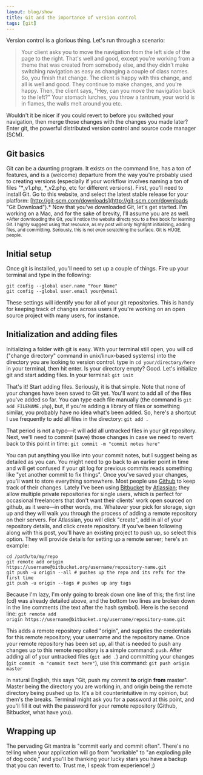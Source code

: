 ```yaml
---
layout: blog/show
title: Git and the importance of version control
tags: [git]
---
```


Version control is a glorious thing. Let's run through a scenario:

> Your client asks you to move the navigation from the left side of the page to the right. That's well and good, except you're working from a theme that was created from somebody else, and they didn't make switching navigation as easy as changing a couple of class names. So, you finish that change. The client is happy with this change, and all is well and good. They continue to make changes, and you're happy. Then, the client says, "Hey, can you move the navigation back to the left?" Your stomach lurches, you throw a tantrum, your world is in flames, the walls melt around you etc.

 Wouldn't it be nicer if you could revert to before you switched your navigation, then merge those changes with the changes you made later? Enter git, the powerful distributed version control and source code manager (SCM).

## Git basics

Git can be a daunting program. It exists on the command line, has a ton of features, and is a (welcome) departure from the way you're probably used to creating versions (especially if your workflow involves naming a ton of files "\*\_v1.php, \*\_v2.php, etc for different versions). First, you'll need to install Git. Go to this website, and select the latest stable release for your platform: [http://git-scm.com/downloads](http://git-scm.com/downloads "Git Download").\* Now that you've downloaded Git, let's get started. I'm working on a Mac, and for the sake of brevity, I'll assume you are as well. <small>*After downloading the Git, you'll notice the website directs you to a free book for learning Git. I highly suggest using that resource, as my post will only highlight initializing, adding files, and committing. Seriously, this is not even scratching the surface. Git is HUGE, people.</small>

## Initial setup

Once git is installed, you'll need to set up a couple of things. Fire up your terminal and type in the following:

~~~
git config --global user.name "Your Name"
git config --global user.email your@email
~~~

These settings will identify you for all of your git repositories. This is handy for keeping track of changes across users if you're working on an open source project with many users, for instance.

## Initialization and adding files

Initializing a folder with git is easy. With your terminal still open, you will cd ("change directory" command in unix/linux-based systems) into the directory you are looking to version control. type in `cd your/directory/here` in your terminal, then hit enter. Is your directory empty? Good. Let's initialize git and start adding files. In your terminal: `git init`

That's it! Start adding files. Seriously, it is that simple. Note that none of your changes have been saved to Git yet. You'll want to add all of the files you've added so far. You can type each file manually (the command is `git add FILENAME.php`), but, if you're adding a library of files or something similar, you probably have no idea what's been added. So, here's a shortcut I use frequently to add all files in the directory: `git add .`

That period is not a typo—it will add all untracked files in your git repository. Next, we'll need to commit (save) those changes in case we need to revert back to this point in time: `git commit -m "commit notes here"`

You can put anything you like into your commit notes, but I suggest being as detailed as you can. You might need to go back to an earlier point in time and will get confused if your git log for previous commits reads something like "yet another commit to fix things". Once you've saved your changes, you'll want to store everything somewhere. Most people use [Github](https://github.com/ "Github") to keep track of their changes. Lately I've been using [Bitbucket](https://bitbucket.org "Bitbucket") by [Atlassian](https://www.atlassian.com/ "Atlassian"); they allow multiple private repositories for single users, which is perfect for occasional freelancers that don't want their clients' work open sourced on github, as it were—in other words, me. Whatever your pick for storage, sign up and they will walk you through the process of adding a remote repository on their servers. For Atlassian, you will click "create", add in all of your repository details, and click create repository. If you've been following along with this post, you'll have an existing project to push up, so select this option. They will provide details for setting up a remote server; here's an example:

~~~
cd /path/to/my/repo
git remote add origin https://username@bitbucket.org/username/repository-name.git
git push -u origin --all # pushes up the repo and its refs for the first time
git push -u origin --tags # pushes up any tags
~~~

Because I'm lazy, I'm only going to break down one line of this; the first line (cd) was already detailed above, and the bottom two lines are broken down in the line comments (the text after the hash symbol). Here is the second line: `git remote add origin https://username@bitbucket.org/username/repository-name.git`

This adds a remote repository called "origin", and supplies the credentials for this remote repository; your username and the repository name. Once your remote repository has been set up, all that is needed to push any changes up to this remote repository is a simple command: `push`. After adding all of your untracked files (`git add .`) and committing your changes (`git commit -m "commit text here"`), use this command: `git push origin master`

In natural English, this says "Git, push my commit **to** origin **from** master". Master being the directory you are working in, and origin being the remote directory being pushed up to. It's a bit counterintuitive in my opinion, but them's the breaks. Terminal might ask you for a password at this point, and you'll fill it out with the password for your remote repository (Github, Bitbucket, what have you).

## Wrapping up

The pervading Git mantra is "commit early and commit often". There's no telling when your application will go from "workable" to "an exploding pile of dog code," and you'll be thanking your lucky stars you have a backup that you can revert to. Trust me, I speak from experience! ;)
